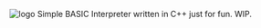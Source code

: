![logo](https://i.imgur.com/UaI1024.png)
Simple BASIC Interpreter written in C++ just for fun.
WIP.
